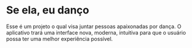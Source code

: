 # Se ela, eu danço
  Esse é um projeto o qual visa juntar pessoas apaixonadas por dança. O aplicativo trará uma interface nova, moderna, intuitiva para que o usuário possa ter uma melhor experiência possível.
